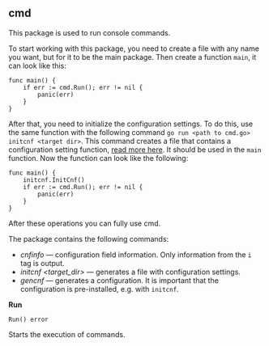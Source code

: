 ## cmd

This package is used to run console commands.

To start working with this package, you need to create a file with any name you want, but for it to be the main package. Then create a function `main`, it can look like this:
```
func main() {
    if err := cmd.Run(); err != nil {
		panic(err)
    }
}
```
After that, you need to initialize the configuration settings. To do this, use the same function with the following command `go run <path to cmd.go> initcnf <target dir>`. This command creates a file that contains a configuration setting function, [read more here](https://github.com/uwine4850/foozy/blob/master/docs/config/config.md). It should be used in the `main` function. Now the function can look like the following:
```
func main() {
	initcnf.InitCnf()
	if err := cmd.Run(); err != nil {
		panic(err)
	}
}
```
After these operations you can fully use cmd.

The package contains the following commands:
* *cnfinfo* — configuration field information. Only information from the `i` tag is output.
* *initcnf <target_dir>* — generates a file with configuration settings.
* *gencnf* — generates a configuration. It is important that the configuration is pre-installed, e.g. with `initcnf`.

__Run__
```
Run() error
```
Starts the execution of commands.